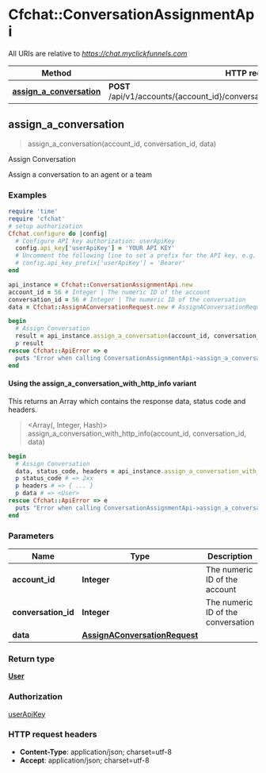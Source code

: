 # Cfchat::ConversationAssignmentApi

All URIs are relative to *https://chat.myclickfunnels.com*

| Method | HTTP request | Description |
| ------ | ------------ | ----------- |
| [**assign_a_conversation**](ConversationAssignmentApi.md#assign_a_conversation) | **POST** /api/v1/accounts/{account_id}/conversations/{conversation_id}/assignments | Assign Conversation |


## assign_a_conversation

> <User> assign_a_conversation(account_id, conversation_id, data)

Assign Conversation

Assign a conversation to an agent or a team

### Examples

```ruby
require 'time'
require 'cfchat'
# setup authorization
Cfchat.configure do |config|
  # Configure API key authorization: userApiKey
  config.api_key['userApiKey'] = 'YOUR API KEY'
  # Uncomment the following line to set a prefix for the API key, e.g. 'Bearer' (defaults to nil)
  # config.api_key_prefix['userApiKey'] = 'Bearer'
end

api_instance = Cfchat::ConversationAssignmentApi.new
account_id = 56 # Integer | The numeric ID of the account
conversation_id = 56 # Integer | The numeric ID of the conversation
data = Cfchat::AssignAConversationRequest.new # AssignAConversationRequest | 

begin
  # Assign Conversation
  result = api_instance.assign_a_conversation(account_id, conversation_id, data)
  p result
rescue Cfchat::ApiError => e
  puts "Error when calling ConversationAssignmentApi->assign_a_conversation: #{e}"
end
```

#### Using the assign_a_conversation_with_http_info variant

This returns an Array which contains the response data, status code and headers.

> <Array(<User>, Integer, Hash)> assign_a_conversation_with_http_info(account_id, conversation_id, data)

```ruby
begin
  # Assign Conversation
  data, status_code, headers = api_instance.assign_a_conversation_with_http_info(account_id, conversation_id, data)
  p status_code # => 2xx
  p headers # => { ... }
  p data # => <User>
rescue Cfchat::ApiError => e
  puts "Error when calling ConversationAssignmentApi->assign_a_conversation_with_http_info: #{e}"
end
```

### Parameters

| Name | Type | Description | Notes |
| ---- | ---- | ----------- | ----- |
| **account_id** | **Integer** | The numeric ID of the account |  |
| **conversation_id** | **Integer** | The numeric ID of the conversation |  |
| **data** | [**AssignAConversationRequest**](AssignAConversationRequest.md) |  |  |

### Return type

[**User**](User.md)

### Authorization

[userApiKey](../README.md#userApiKey)

### HTTP request headers

- **Content-Type**: application/json; charset=utf-8
- **Accept**: application/json; charset=utf-8

